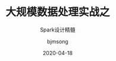 ---
layout:     post
title:      大规模数据处理实战之
subtitle:   Spark设计精髓
date:       2020-04-18
author:     bjmsong
header-img: img/bigdata/bigdata.jpg
catalog: true
tags:
    - big data
---